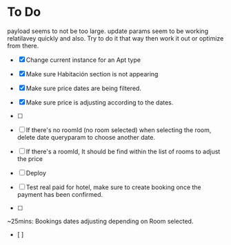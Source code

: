 # To Do

payload seems to not be too large. update params seem to be working relatilavey quickly and also. Try to do it that way then work it out or optimize from there.

- [x] Change current instance for an Apt type
- [x] Make sure Habitación section is not appearing
- [x] Make sure price dates are being filtered.
- [x] Make sure price is adjusting according to the dates.
- [ ] 


- [ ] If there's no roomId (no room selected) when selecting the room, delete date queryparam to choose another date.
- [ ] If there's a roomId, It should be find within the list of rooms to adjust the price
- [ ] Deploy 
- [ ] Test real paid for hotel, make sure to create booking once the payment has been confirmed.
- [ ]



~25mins: Bookings dates adjusting depending on Room selected.
- [ ] 